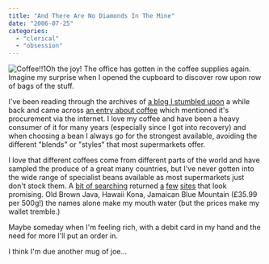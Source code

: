 ```yaml
---
title: "And There Are No Diamonds In The Mine"
date: "2006-07-25"
categories: 
  - "clerical"
  - "obsession"
---
```


![Coffee!!1](/wp-content/uploads/2006/07/bags_o_coffee.jpg "Coffee!!1")Oh the joy! The office has gotten in the coffee supplies again. Imagine my surprise when I opened the cupboard to discover row upon row of bags of the stuff.

I've been reading through the archives of [a blog I stumbled upon](http://woss.name/) a while back and came across [an entry about coffee](http://woss.name/2005/09/30/guatemalan-elephants/) which mentioned it's procurement via the internet. I love my coffee and have been a heavy consumer of it for many years (especially since I got into recovery) and when choosing a bean I always go for the strongest available, avoiding the different "blends" or "styles" that most supermarkets offer.

I love that different coffees come from different parts of the world and have sampled the produce of a great many countries, but I've never gotten into the wide range of specialist beans available as most supermarkets just don't stock them. A [bit of searching](http://www.google.co.uk/search?q=buy+coffee+uk) returned [a](http://www.realcoffee.co.uk/) [few](http://www.thebeanshop.com/) [sites](http://www.whittard.co.uk/) that look promising. Old Brown Java, Hawaii Kona, Jamaican Blue Mountain (£35.99 per 500g!) the names alone make my mouth water (but the prices make my wallet tremble.)

Maybe someday when I'm feeling rich, with a debit card in my hand and the need for more I'll put an order in.

I think I'm due another mug of joe...
